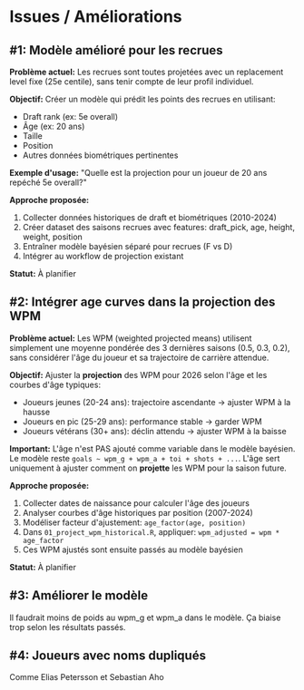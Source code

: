 # Issues / Améliorations

## #1: Modèle amélioré pour les recrues

**Problème actuel:**
Les recrues sont toutes projetées avec un replacement level fixe (25e centile), sans tenir compte de leur profil individuel.

**Objectif:**
Créer un modèle qui prédit les points des recrues en utilisant:
- Draft rank (ex: 5e overall)
- Âge (ex: 20 ans)
- Taille
- Position
- Autres données biométriques pertinentes

**Exemple d'usage:**
"Quelle est la projection pour un joueur de 20 ans repéché 5e overall?"

**Approche proposée:**
1. Collecter données historiques de draft et biométriques (2010-2024)
2. Créer dataset des saisons recrues avec features: draft_pick, age, height, weight, position
3. Entraîner modèle bayésien séparé pour recrues (F vs D)
4. Intégrer au workflow de projection existant

**Statut:** À planifier

## #2: Intégrer age curves dans la projection des WPM

**Problème actuel:**
Les WPM (weighted projected means) utilisent simplement une moyenne pondérée des 3 dernières saisons (0.5, 0.3, 0.2), sans considérer l'âge du joueur et sa trajectoire de carrière attendue.

**Objectif:**
Ajuster la **projection** des WPM pour 2026 selon l'âge et les courbes d'âge typiques:
- Joueurs jeunes (20-24 ans): trajectoire ascendante → ajuster WPM à la hausse
- Joueurs en pic (25-29 ans): performance stable → garder WPM
- Joueurs vétérans (30+ ans): déclin attendu → ajuster WPM à la baisse

**Important:** L'âge n'est PAS ajouté comme variable dans le modèle bayésien. Le modèle reste `goals ~ wpm_g + wpm_a + toi + shots + ...`. L'âge sert uniquement à ajuster comment on **projette** les WPM pour la saison future.

**Approche proposée:**
1. Collecter dates de naissance pour calculer l'âge des joueurs
2. Analyser courbes d'âge historiques par position (2007-2024)
3. Modéliser facteur d'ajustement: `age_factor(age, position)`
4. Dans `01_project_wpm_historical.R`, appliquer: `wpm_adjusted = wpm * age_factor`
5. Ces WPM ajustés sont ensuite passés au modèle bayésien

**Statut:** À planifier

## #3: Améliorer le modèle

Il faudrait moins de poids au wpm_g et wpm_a dans le modèle. Ça biaise trop selon les résultats passés.

## #4: Joueurs avec noms dupliqués

Comme Elias Petersson et Sebastian Aho


